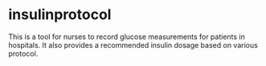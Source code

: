 # insulinprotocol
This is a tool for nurses to record glucose measurements for patients in hospitals. It also provides a recommended insulin dosage based on various protocol.
